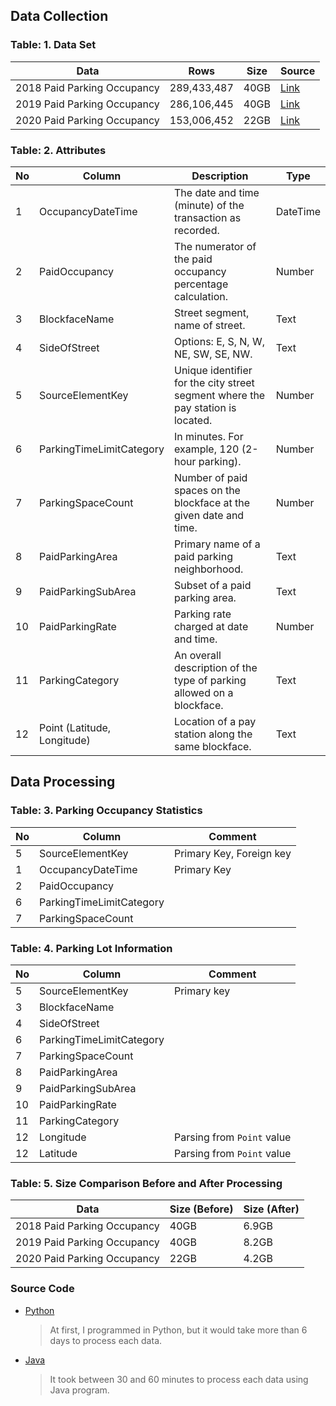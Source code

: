 ## Data Collection

### Table: 1. Data Set

| Data                        | Rows        | Size | Source       |
|-----------------------------|-------------|------|--------------|
| 2018 Paid Parking Occupancy | 289,433,487 | 40GB | [Link][2018] |
| 2019 Paid Parking Occupancy | 286,106,445 | 40GB | [Link][2019] |
| 2020 Paid Parking Occupancy | 153,006,452 | 22GB | [Link][2020] |


[2018]: https://data.seattle.gov/Transportation/2018-Paid-Parking-Occupancy-Year-to-date-/6yaw-2m8q
[2019]: https://data.seattle.gov/Transportation/2019-Paid-Parking-Occupancy-Year-to-date-/qktt-2bsy
[2020]: https://data.seattle.gov/Transportation/2020-Paid-Parking-Occupancy-Year-to-date-/wtpb-jp8d


### Table: 2. Attributes

| No  | Column                       | Description                                                                      | Type     |
|-----|------------------------------|----------------------------------------------------------------------------------|----------|
| 1   | OccupancyDateTime            | The date and time (minute) of the transaction as recorded.                       | DateTime |
| 2   | PaidOccupancy                | The numerator of the paid occupancy percentage calculation.                      | Number   |
| 3   | BlockfaceName                | Street segment, name of street.                                                  | Text     |
| 4   | SideOfStreet                 | Options: E, S, N, W, NE, SW, SE, NW.                                             | Text     |
| 5   | SourceElementKey             | Unique identifier for the city street segment where the pay station is located.  | Number   |
| 6   | ParkingTimeLimitCategory     | In minutes. For example, 120 (2-hour parking).                                   | Number   |
| 7   | ParkingSpaceCount            | Number of paid spaces on the blockface at the given date and time.               | Number   |
| 8   | PaidParkingArea              | Primary name of a paid parking neighborhood.                                     | Text     |
| 9   | PaidParkingSubArea           | Subset of a paid parking area.                                                   | Text     |
| 10  | PaidParkingRate              | Parking rate charged at date and time.                                           | Number   |
| 11  | ParkingCategory              | An overall description of the type of parking allowed on a blockface.            | Text     |
| 12  | Point (Latitude, Longitude)  | Location of a pay station along the same blockface.                              | Text     |


## Data Processing


### Table: 3. Parking Occupancy Statistics

| No  | Column                       | Comment                  |
|-----|------------------------------|--------------------------|
| 5   | SourceElementKey             | Primary Key, Foreign key |
| 1   | OccupancyDateTime            | Primary Key              |
| 2   | PaidOccupancy                |                          |
| 6   | ParkingTimeLimitCategory     |                          |
| 7   | ParkingSpaceCount            |                          |


### Table: 4. Parking Lot Information

| No  | Column                   | Comment                    |
|-----|--------------------------|----------------------------|
| 5   | SourceElementKey         | Primary key                |
| 3   | BlockfaceName            |                            |
| 4   | SideOfStreet             |                            |
| 6   | ParkingTimeLimitCategory |                            |
| 7   | ParkingSpaceCount        |                            |
| 8   | PaidParkingArea          |                            |
| 9   | PaidParkingSubArea       |                            |
| 10  | PaidParkingRate          |                            |
| 11  | ParkingCategory          |                            |
| 12  | Longitude                | Parsing from `Point` value |
| 12  | Latitude                 | Parsing from `Point` value |


### Table: 5. Size Comparison Before and After Processing

| Data                        | Size (Before) | Size (After) |
|-----------------------------|---------------|--------------|
| 2018 Paid Parking Occupancy | 40GB          | 6.9GB        |
| 2019 Paid Parking Occupancy | 40GB          | 8.2GB        |
| 2020 Paid Parking Occupancy | 22GB          | 4.2GB        |


### Source Code

 - [Python](parking_data_split.py)
   > At first, I programmed in Python, but it would take more than 6 days to process each data.
 
 - [Java](ParkingDataSplit.java)
   > It took between 30 and 60 minutes to process each data using Java program.
 